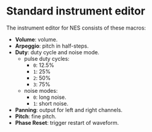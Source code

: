 # Standard instrument editor

The instrument editor for NES consists of these macros:

- **Volume**: volume.
- **Arpeggio**: pitch in half-steps.
- **Duty**: duty cycle and noise mode.
  - pulse duty cycles:
    - `0`: 12.5%
    - `1`: 25%
    - `2`: 50%
    - `3`: 75%
  - noise modes:
    - `0`: long noise.
    - `1`: short noise.
- **Panning**: output for left and right channels.
- **Pitch**: fine pitch.
- **Phase Reset**: trigger restart of waveform.